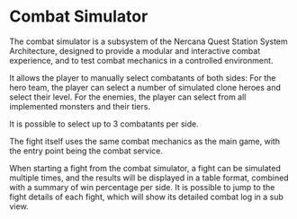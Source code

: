 # Combat Simulator

The combat simulator is a subsystem of the Nercana Quest Station System Architecture, designed to provide a modular and interactive combat experience, and to test combat mechanics in a controlled environment.

It allows the player to manually select combatants of both sides:
For the hero team, the player can select a number of simulated clone heroes and select their level.
For the enemies, the player can select from all implemented monsters and their tiers. 

It is possible to select up to 3 combatants per side.

The fight itself uses the same combat mechanics as the main game, with the entry point being the combat service.

When starting a fight from the combat simulator, a fight can be simulated multiple times, and the results will be displayed in a table format, combined with a summary of win percentage per side. It is possible to jump to the fight details of each fight, which will show its detailed combat log in a sub view.